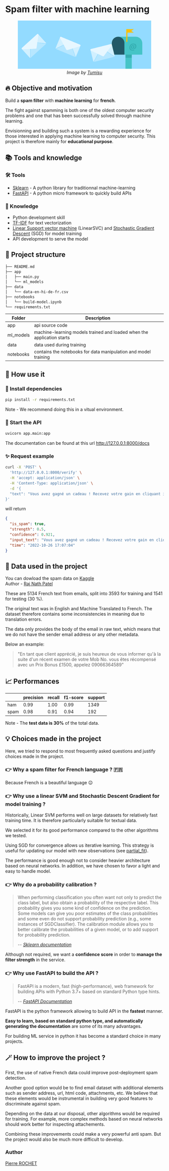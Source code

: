 # Spam filter with machine learning

<!-- ![email](./images/email.png) -->

<figure>
  <img src="./assets/email.png" alt="email"/>
  <figcaption align="center"><i>Image by <a href="https://pixabay.com/fr/users/tumisu-148124/?utm_source=link-attribution&amp;utm_medium=referral&amp;utm_campaign=image&amp;utm_content=2362038">Tumisu</a></i></figcaption>
</figure>

## 🔥 Objective and motivation

Build a **spam filter** with **machine learning** for **french**.

The fight against spamming is both one of the oldest computer security problems and one that has been successfully solved through machine learning.

Envisionning and building such a system is a rewarding experience for those interested in applying machine learning to computer security. This project is therefore mainly for **educational purpose**.

## 📚 Tools and knowledge

### 🛠 Tools

- [Sklearn](https://scikit-learn.org/stable/) - A python library for traditionnal machine-learning
- [FastAPI](https://fastapi.tiangolo.com/) - A python micro framework to quickly build APIs

### 📖 Knowledge

- Python development skill
- [TF-IDF](https://en.wikipedia.org/wiki/Tf%E2%80%93idf) for text vectorization
- [Linear Support vector machine](https://en.wikipedia.org/wiki/Support_vector_machine) (LinearSVC) and [Stochastic Gradient Descent](https://en.wikipedia.org/wiki/Stochastic_gradient_descent) (SGD) for model training
- API development to serve the model

## 🧬 Project structure

```
├── README.md
├── app
│   ├── main.py
│   └── ml_models
├── data
│   └── data-en-hi-de-fr.csv
├── notebooks
│   └── build-model.ipynb
└── requirements.txt
```

| Folder    | Description                                                            |
| --------- | ---------------------------------------------------------------------- |
| app       | api source code                                                        |
| ml_models | machine-learning models trained and loaded when the application starts |
| data      | data used during training                                              |
| notebooks | contains the notebooks for data manipulation and model training        |

## 🔑 How use it

### 🔗 Install dependencies

```bash
pip install -r requirements.txt
```

Note - We recommend doing this in a vitual environment.

### 🚀 Start the API

```bash
uvicorn app.main:app
```

The documentation can be found at this url http://127.0.0.1:8000/docs

### ✨ Request example

```bash
curl -X 'POST' \
  'http://127.0.0.1:8000/verify' \
  -H 'accept: application/json' \
  -H 'Content-Type: application/json' \
  -d '{
  "text": "Vous avez gagné un cadeau ! Recevez votre gain en cliquant ici !"
}'
```

will return

```json
{
  "is_spam": true,
  "strength": 0.5,
  "confidence": 0.921,
  "input_text": "Vous avez gagné un cadeau ! Recevez votre gain en cliquant ici !",
  "time": "2022-10-26 17:07:04"
}
```

## 💎 Data used in the project

You can dowload the spam data on [Kaggle](https://www.kaggle.com/datasets/rajnathpatel/multilingual-spam-data?resource=download)  
Author - [Raj Nath Patel](https://www.kaggle.com/rajnathpatel)

These are 5134 French text from emails, split into 3593 for training and 1541 for testing (30 %).

The original text was in English and Machine Translated to French. The dataset therefore contains some inconsistencies in meaning due to translation errors.

The data only provides the body of the email in raw text, which means that we do not have the sender email address or any other metadata.

Below an example:

> "En tant que client apprécié, je suis heureux de vous informer qu'à la suite d'un récent examen de votre Mob No. vous êtes récompensé avec un Prix Bonus £1500, appelez 09066364589"

## 📈 Performances

|      | precision | recall | f1-score | support |
| ---- | --------- | ------ | -------- | ------- |
| ham  | 0.99      | 1.00   | 0.99     | 1349    |
| spam | 0.98      | 0.91   | 0.94     | 192     |

Note - The **test data is 30%** of the total data.

## 💡 Choices made in the project

Here, we tried to respond to most frequently asked questions and justify choices made in the project.

### 👉 Why a spam filter for French language ? 🇫🇷

Because French is a beautiful language 😉

### 👉 Why use a linear SVM and Stochastic Descent Gradient for model training ?

Historically, Linear SVM performs well on large datasets for relatively fast training time. It is therefore particularly suitable for textual data.

We selected it for its good performance compared to the other algorithms we tested.

Using SGD for convergence allows us iterative learning. This strategy is useful for updating our model with new observations (see [partial_fit](https://scikit-learn.org/stable/modules/generated/sklearn.linear_model.SGDClassifier.html#sklearn.linear_model.SGDClassifier.partial_fit)).

The performance is good enough not to consider heavier architecture based on neural networks. In addition, we have chosen to favor a light and easy to handle model.

### 👉 Why do a probability calibration ?

> When performing classification you often want not only to predict the class label, but also obtain a probability of the respective label. This probability gives you some kind of confidence on the prediction. Some models can give you poor estimates of the class probabilities and some even do not support probability prediction (e.g., some instances of SGDClassifier). The calibration module allows you to better calibrate the probabilities of a given model, or to add support for probability prediction.
>
> -- [_Sklearn documentation_](https://scikit-learn.org/stable/modules/calibration.html)

Although not required, we want a **confidence score** in order to **manage the filter strength** in the service.

### 👉 Why use FastAPI to build the API ?

> FastAPI is a modern, fast (high-performance), web framework for building APIs with Python 3.7+ based on standard Python type hints.
>
> -- [_FastAPI Documentation_](https://fastapi.tiangolo.com/)

FastAPI is the python framework allowing to build API in the **fastest** manner.

**Easy to learn, based on standard python type, and automatically generating the documentation** are some of its many advantages.

For building ML service in python it has become a standard choice in many projects.

## 🪄 How to improve the project ?

First, the use of native French data could improve post-deployment spam detection.

Another good option would be to find email dataset with additional elements such as sender address, url, html code, attachments, etc. We believe that these elements would be instrumental in building very good features to discriminate against spam.

Depending on the data at our disposal, other algorithms would be required for training. For example, more complex methods based on neural networks should work better for inspecting attachements.

Combining these improvements could make a very powerful anti spam. But the project would also be much more difficult to develop.

### Author

[Pierre ROCHET](https://github.com/pierrerochet)
